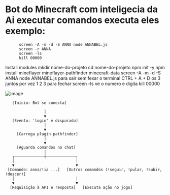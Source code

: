 # Bot do Minecraft com inteligecia da Ai executar comandos executa eles exemplo: 
          screen -A -m -d -S ANNA node ANNABEL.js
          screen -r ANNA
          screen -ls
          kill 00000

Install modules
     mkdir nome-do-projeto
     cd nome-do-projeto
     npm init -y 
     npm install mineflayer mineflayer-pathfinder minecraft-data
     screen -A -m -d -S ANNA node ANNABEL.js
     para sair sem fexar o terminal CTRL + A + D os 3 juntos por vez 1 2 3 
     para fechar screen -ls
     ve o numero e digita kill 00000
     
      
![image](https://github.com/user-attachments/assets/e0ba7a84-16a0-4a9b-badd-75350d4e3928)


       [Início: Bot se conecta]
       
                     │
                     ▼
       [Evento: 'login' é disparado]
                     │
                     ▼
         [Carrega plugin pathfinder]
                     │
                     ▼
         [Aguarda comandos no chat]
                     │
       ┌─────────────┼─────────────┐
       │                           │
       ▼                           ▼
     [Comando: anna/!ia ...]   [Outros comandos (!seguir, !pular, !subir, !descer)]
       │                           │
       ▼                           ▼
      [Requisição à API e resposta]   [Executa ação no jogo]
